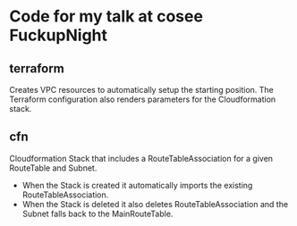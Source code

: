 # Code for my talk at cosee FuckupNight

## terraform
Creates VPC resources to automatically setup the starting position. 
The Terraform configuration also renders parameters for the Cloudformation stack.

## cfn
Cloudformation Stack that includes a RouteTableAssociation for a given RouteTable and Subnet.
* When the Stack is created it automatically imports the existing RouteTableAssociation. 
* When the Stack is deleted it also deletes RouteTableAssociation and the Subnet falls back to the MainRouteTable.